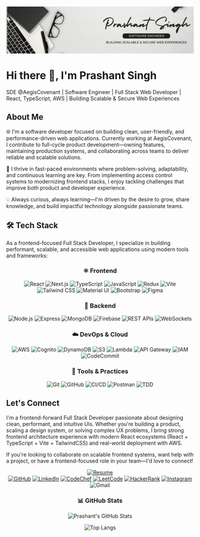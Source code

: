 <!--**Prashant-17-11/Prashant-17-11** is a ✨ _special_ ✨ repository because its `README.md` (this file) appears on your GitHub profile.-->

![Header](./assets/banner.png)

# Hi there 👋, I'm Prashant Singh

SDE @AegisCovenant | Software Engineer | Full Stack Web Developer | React, TypeScript, AWS | Building Scalable & Secure Web Experiences

## About Me

🌐 I'm a software developer focused on building clean, user-friendly, and performance-driven web applications. Currently working at AegisCovenant, I contribute to full-cycle product development—owning features, maintaining production systems, and collaborating across teams to deliver reliable and scalable solutions.

🚀 I thrive in fast-paced environments where problem-solving, adaptability, and continuous learning are key. From implementing access control systems to modernizing frontend stacks, I enjoy tackling challenges that improve both product and developer experience.

💡 Always curious, always learning—I'm driven by the desire to grow, share knowledge, and build impactful technology alongside passionate teams.

## 🛠 Tech Stack

As a frontend-focused Full Stack Developer, I specialize in building performant, scalable, and accessible web applications using modern tools and frameworks:

<div align="center">

### ⚛️ Frontend

![React](https://img.shields.io/badge/Frontend-React-blue)
![Next.js](https://img.shields.io/badge/Frontend-Next.js-lightgrey)
![TypeScript](https://img.shields.io/badge/Frontend-TypeScript-blueviolet)
![JavaScript](https://img.shields.io/badge/Frontend-JavaScript-yellow)
![Redux](https://img.shields.io/badge/Frontend-Redux-orange)
![Vite](https://img.shields.io/badge/Frontend-Vite-646cff)
![Tailwind CSS](https://img.shields.io/badge/Frontend-Tailwind_CSS-38bdf8)
![Material UI](https://img.shields.io/badge/Frontend-Material_UI-teal)
![Bootstrap](https://img.shields.io/badge/Frontend-Bootstrap-purple)
![Figma](https://img.shields.io/badge/Design-Figma-f24e1e)

### 🧠 Backend

![Node.js](https://img.shields.io/badge/Backend-Node.js-brightgreen)
![Express](https://img.shields.io/badge/Backend-Express-black)
![MongoDB](https://img.shields.io/badge/Database-MongoDB-green)
![Firebase](https://img.shields.io/badge/Database-Firebase-yellow)
![REST APIs](https://img.shields.io/badge/Backend-REST_APIs-orange)
![WebSockets](https://img.shields.io/badge/RealTime-WebSockets-blueviolet)

### ☁️ DevOps & Cloud

![AWS](https://img.shields.io/badge/Cloud-AWS-orange)
![Cognito](https://img.shields.io/badge/AWS-Cognito-9cf)
![DynamoDB](https://img.shields.io/badge/AWS-DynamoDB-4051b5)
![S3](https://img.shields.io/badge/AWS-S3-ff9900)
![Lambda](https://img.shields.io/badge/AWS-Lambda-f29111)
![API Gateway](https://img.shields.io/badge/AWS-API_Gateway-ec7211)
![IAM](https://img.shields.io/badge/AWS-IAM-0073bb)
![CodeCommit](https://img.shields.io/badge/AWS-CodeCommit-blueviolet)

### 🧰 Tools & Practices

![Git](https://img.shields.io/badge/Version_Control-Git-orange)
![GitHub](https://img.shields.io/badge/Version_Control-GitHub-black)
![CI/CD](https://img.shields.io/badge/DevOps-CI/CD-blue)
![Postman](https://img.shields.io/badge/API_Testing-Postman-orange)
![TDD](https://img.shields.io/badge/Testing-TDD-lightgrey)

</div>

## Let's Connect

I'm a frontend-forward Full Stack Developer passionate about designing clean, performant, and intuitive UIs. Whether you're building a product, scaling a design system, or solving complex UX problems, I bring strong frontend architecture experience with modern React ecosystems (React + TypeScript + Vite + TailwindCSS) and real-world deployment with AWS.

If you're looking to collaborate on scalable frontend systems, want help with a project, or have a frontend-focused role in your team—I'd love to connect!

<!-- Use icons instead of regular links -->
<div align="center">

[![Resume](https://img.shields.io/badge/Resume-View-blue?style=for-the-badge&logo=google-drive)](https://drive.google.com/file/d/15cjQhvw49kFJJ6hoNkBoHIjMs1hXY0k8/view?usp=sharing)  
[![GitHub](https://img.shields.io/badge/GitHub-Prashant_17_11-black?style=for-the-badge&logo=github)](https://github.com/Prashant-17-11)
[![LinkedIn](https://img.shields.io/badge/LinkedIn-Prashant_17_11-blue?style=for-the-badge&logo=linkedin)](https://www.linkedin.com/in/prashant17-11/)
[![CodeChef](https://img.shields.io/badge/CodeChef-prashant__17__11-red?style=for-the-badge&logo=codechef)](https://www.codechef.com/users/prashant_17_11)
[![LeetCode](https://img.shields.io/badge/LeetCode-Prashant_17_11-yellow?style=for-the-badge&logo=leetcode)](https://leetcode.com/Prashant_17_11)
[![HackerRank](https://img.shields.io/badge/HackerRank-prashant__17__11-green?style=for-the-badge&logo=hackerrank)](https://www.hackerrank.com/prashant_17_11)
[![Instagram](https://img.shields.io/badge/Instagram-prashant__17__11-purple?style=for-the-badge&logo=instagram)](https://www.instagram.com/Prashant_17_11)
![Gmail](https://img.shields.io/badge/Email-prashantsingh.999000@gmail.com-red?style=for-the-badge&logo=gmail)

<!-- Add the GitHub Readme Stats badge here -->

### 📊 GitHub Stats

<div align="center">

![Prashant's GitHub Stats](https://github-readme-stats.vercel.app/api?username=Prashant-17-11&show_icons=true&theme=radical&include_all_commits=true&hide=prs,issues)

![Top Langs](https://github-readme-stats.vercel.app/api/top-langs/?username=Prashant-17-11&layout=compact&theme=radical)

</div>

</div>
